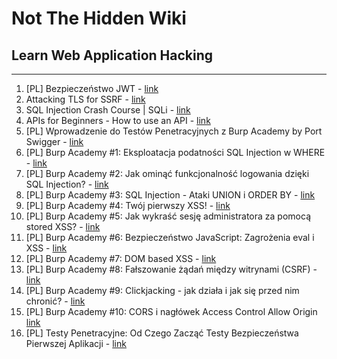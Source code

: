 # Not The Hidden Wiki

## Learn Web Application Hacking
-----

1. [PL] Bezpieczeństwo JWT - [link](https://www.youtube.com/watch?v=ksd4F_ndLXU&t=598s)
2. Attacking TLS for SSRF - [link](https://www.youtube.com/watch?v=qGpAJxfADjo)
3. SQL Injection Crash Course | SQLi - [link](https://www.youtube.com/watch?v=pZIT4YvYNFA)
4. APIs for Beginners - How to use an API - [link](https://www.youtube.com/watch?v=GZvSYJDk-us)
5. [PL] Wprowadzenie do Testów Penetracyjnych z Burp Academy by Port Swigger - [link](https://www.youtube.com/watch?v=MxLmnwpI7Y8)
6. [PL] Burp Academy #1: Eksploatacja podatności SQL Injection w WHERE - [link](https://www.youtube.com/watch?v=1jDkjVoXM28)
7. [PL] Burp Academy #2: Jak ominąć funkcjonalność logowania dzięki SQL Injection? - [link](https://www.youtube.com/watch?v=PZp4xg8yrRk)
8. [PL] Burp Academy #3: SQL Injection - Ataki UNION i ORDER BY - [link](https://www.youtube.com/watch?v=dZ4nL2VAJWM)
9. [PL] Burp Academy #4: Twój pierwszy XSS! - [link](https://www.youtube.com/watch?v=CBetVpIRbJ4)
10. [PL] Burp Academy #5: Jak wykraść sesję administratora za pomocą stored XSS? - [link](https://www.youtube.com/watch?v=nXsdJXObnmQ)
11. [PL] Burp Academy #6: Bezpieczeństwo JavaScript: Zagrożenia eval i XSS - [link](https://www.youtube.com/watch?v=isplzjCJZtI)
12. [PL] Burp Academy #7: DOM based XSS - [link](https://www.youtube.com/watch?v=XJU-XiltReY)
13. [PL] Burp Academy #8: Fałszowanie żądań między witrynami (CSRF) - [link](https://www.youtube.com/watch?v=S_xmtiBNAlE)
14. [PL] Burp Academy #9: Clickjacking - jak działa i jak się przed nim chronić? - [link](https://www.youtube.com/watch?v=_79lwY7o8OE)
15. [PL] Burp Academy #10: CORS i nagłówek Access Control Allow Origin [link](https://www.youtube.com/watch?v=gUOjwCVBymY&list=PLgCP26AQhkZKOrs67eSw1uML2FPgfWVgs&index=12)
16. [PL] Testy Penetracyjne: Od Czego Zacząć Testy Bezpieczeństwa Pierwszej Aplikacji - [link](https://www.youtube.com/watch?v=trMz7kh-B9Y)
